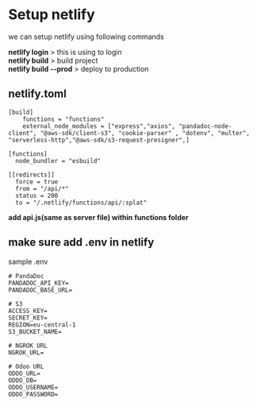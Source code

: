 # Setup netlify

we can setup netlify using following commands

**netlify login** > this is using to login </br>
**netlify build** > build project </br>
**netlify build --prod** > deploy to production

## netlify.toml

```
[build]
    functions = "functions"
    external_node_modules = ["express","axios", "pandadoc-node-client", "@aws-sdk/client-s3", "cookie-parser" , "dotenv", "multer",  "serverless-http","@aws-sdk/s3-request-presigner",]

[functions]
  node_bundler = "esbuild"

[[redirects]]
  force = true
  from = "/api/*"
  status = 200
  to = "/.netlify/functions/api/:splat"

```

**add api.js(same as server file) within functions folder**

## make sure add .env in netlify
sample .env </br>
```
# PandaDoc
PANDADOC_API_KEY=
PANDADOC_BASE_URL=

# S3
ACCESS_KEY=
SECRET_KEY=
REGION=eu-central-1
S3_BUCKET_NAME=

# NGROK URL
NGROK_URL=

# Odoo URL
ODOO_URL=
ODOO_DB= 
ODOO_USERNAME=
ODOO_PASSWORD=

```
